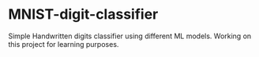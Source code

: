 # MNIST-digit-classifier
Simple Handwritten digits classifier using different ML models. Working on this project for learning purposes.
